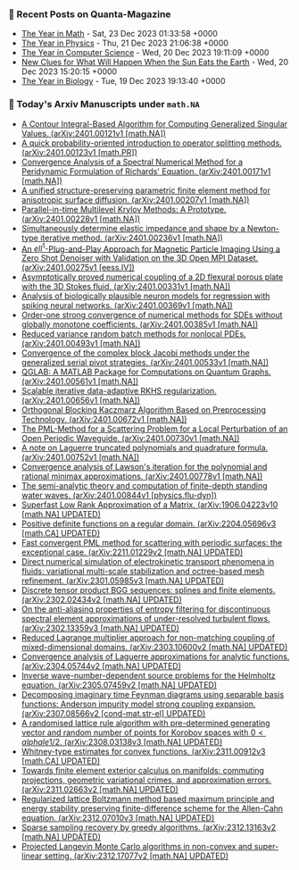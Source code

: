 ### 📝 Recent Posts on Quanta-Magazine
<!-- quanta starts -->
* <a href="https://www.quantamagazine.org/the-biggest-discoveries-in-math-in-2023-20231222/">The Year in Math</a> - Sat, 23 Dec 2023 01:33:58 +0000
* <a href="https://www.quantamagazine.org/the-biggest-discoveries-in-physics-in-2023-20231221/">The Year in Physics</a> - Thu, 21 Dec 2023 21:06:38 +0000
* <a href="https://www.quantamagazine.org/the-biggest-discoveries-in-computer-science-in-2023-20231220/">The Year in Computer Science</a> - Wed, 20 Dec 2023 19:11:09 +0000
* <a href="https://www.quantamagazine.org/new-clues-for-what-will-happen-when-the-sun-eats-the-earth-20231220/">New Clues for What Will Happen When the Sun Eats the Earth</a> - Wed, 20 Dec 2023 15:20:15 +0000
* <a href="https://www.quantamagazine.org/the-biggest-discoveries-in-biology-in-2023-20231219/">The Year in Biology</a> - Tue, 19 Dec 2023 19:13:40 +0000
<!-- quanta ends -->
### 📝 Today's Arxiv Manuscripts under ``math.NA``
<!-- arxiv-math-na starts -->
* <a href="http://arxiv.org/abs/2401.00121">A Contour Integral-Based Algorithm for Computing Generalized Singular Values. (arXiv:2401.00121v1 [math.NA])</a>
* <a href="http://arxiv.org/abs/2401.00123">A quick probability-oriented introduction to operator splitting methods. (arXiv:2401.00123v1 [math.PR])</a>
* <a href="http://arxiv.org/abs/2401.00171">Convergence Analysis of a Spectral Numerical Method for a Peridynamic Formulation of Richards' Equation. (arXiv:2401.00171v1 [math.NA])</a>
* <a href="http://arxiv.org/abs/2401.00207">A unified structure-preserving parametric finite element method for anisotropic surface diffusion. (arXiv:2401.00207v1 [math.NA])</a>
* <a href="http://arxiv.org/abs/2401.00228">Parallel-in-time Multilevel Krylov Methods: A Prototype. (arXiv:2401.00228v1 [math.NA])</a>
* <a href="http://arxiv.org/abs/2401.00236">Simultaneously determine elastic impedance and shape by a Newton-type iterative method. (arXiv:2401.00236v1 [math.NA])</a>
* <a href="http://arxiv.org/abs/2401.00275">An $ell^1$-Plug-and-Play Approach for Magnetic Particle Imaging Using a Zero Shot Denoiser with Validation on the 3D Open MPI Dataset. (arXiv:2401.00275v1 [eess.IV])</a>
* <a href="http://arxiv.org/abs/2401.00331">Asymptotically proved numerical coupling of a 2D flexural porous plate with the 3D Stokes fluid. (arXiv:2401.00331v1 [math.NA])</a>
* <a href="http://arxiv.org/abs/2401.00369">Analysis of biologically plausible neuron models for regression with spiking neural networks. (arXiv:2401.00369v1 [math.NA])</a>
* <a href="http://arxiv.org/abs/2401.00385">Order-one strong convergence of numerical methods for SDEs without globally monotone coefficients. (arXiv:2401.00385v1 [math.NA])</a>
* <a href="http://arxiv.org/abs/2401.00493">Reduced variance random batch methods for nonlocal PDEs. (arXiv:2401.00493v1 [math.NA])</a>
* <a href="http://arxiv.org/abs/2401.00533">Convergence of the complex block Jacobi methods under the generalized serial pivot strategies. (arXiv:2401.00533v1 [math.NA])</a>
* <a href="http://arxiv.org/abs/2401.00561">QGLAB: A MATLAB Package for Computations on Quantum Graphs. (arXiv:2401.00561v1 [math.NA])</a>
* <a href="http://arxiv.org/abs/2401.00656">Scalable iterative data-adaptive RKHS regularization. (arXiv:2401.00656v1 [math.NA])</a>
* <a href="http://arxiv.org/abs/2401.00672">Orthogonal Blocking Kaczmarz Algorithm Based on Preprocessing Technology. (arXiv:2401.00672v1 [math.NA])</a>
* <a href="http://arxiv.org/abs/2401.00730">The PML-Method for a Scattering Problem for a Local Perturbation of an Open Periodic Waveguide. (arXiv:2401.00730v1 [math.NA])</a>
* <a href="http://arxiv.org/abs/2401.00752">A note on Laguerre truncated polynomials and quadrature formula. (arXiv:2401.00752v1 [math.NA])</a>
* <a href="http://arxiv.org/abs/2401.00778">Convergence analysis of Lawson's iteration for the polynomial and rational minimax approximations. (arXiv:2401.00778v1 [math.NA])</a>
* <a href="http://arxiv.org/abs/2401.00844">The semi-analytic theory and computation of finite-depth standing water waves. (arXiv:2401.00844v1 [physics.flu-dyn])</a>
* <a href="http://arxiv.org/abs/1906.04223">Superfast Low Rank Approximation of a Matrix. (arXiv:1906.04223v10 [math.NA] UPDATED)</a>
* <a href="http://arxiv.org/abs/2204.05696">Positive definite functions on a regular domain. (arXiv:2204.05696v3 [math.CA] UPDATED)</a>
* <a href="http://arxiv.org/abs/2211.01229">Fast convergent PML method for scattering with periodic surfaces: the exceptional case. (arXiv:2211.01229v2 [math.NA] UPDATED)</a>
* <a href="http://arxiv.org/abs/2301.05985">Direct numerical simulation of electrokinetic transport phenomena in fluids: variational multi-scale stabilization and octree-based mesh refinement. (arXiv:2301.05985v3 [math.NA] UPDATED)</a>
* <a href="http://arxiv.org/abs/2302.02434">Discrete tensor product BGG sequences: splines and finite elements. (arXiv:2302.02434v2 [math.NA] UPDATED)</a>
* <a href="http://arxiv.org/abs/2302.13359">On the anti-aliasing properties of entropy filtering for discontinuous spectral element approximations of under-resolved turbulent flows. (arXiv:2302.13359v3 [math.NA] UPDATED)</a>
* <a href="http://arxiv.org/abs/2303.10600">Reduced Lagrange multiplier approach for non-matching coupling of mixed-dimensional domains. (arXiv:2303.10600v2 [math.NA] UPDATED)</a>
* <a href="http://arxiv.org/abs/2304.05744">Convergence analysis of Laguerre approximations for analytic functions. (arXiv:2304.05744v2 [math.NA] UPDATED)</a>
* <a href="http://arxiv.org/abs/2305.07459">Inverse wave-number-dependent source problems for the Helmholtz equation. (arXiv:2305.07459v2 [math.NA] UPDATED)</a>
* <a href="http://arxiv.org/abs/2307.08566">Decomposing imaginary time Feynman diagrams using separable basis functions: Anderson impurity model strong coupling expansion. (arXiv:2307.08566v2 [cond-mat.str-el] UPDATED)</a>
* <a href="http://arxiv.org/abs/2308.03138">A randomised lattice rule algorithm with pre-determined generating vector and random number of points for Korobov spaces with $0 < alpha le 1/2$. (arXiv:2308.03138v3 [math.NA] UPDATED)</a>
* <a href="http://arxiv.org/abs/2311.00912">Whitney-type estimates for convex functions. (arXiv:2311.00912v3 [math.CA] UPDATED)</a>
* <a href="http://arxiv.org/abs/2311.02663">Towards finite element exterior calculus on manifolds: commuting projections, geometric variational crimes, and approximation errors. (arXiv:2311.02663v2 [math.NA] UPDATED)</a>
* <a href="http://arxiv.org/abs/2312.07010">Regularized lattice Boltzmann method based maximum principle and energy stability preserving finite-difference scheme for the Allen-Cahn equation. (arXiv:2312.07010v3 [math.NA] UPDATED)</a>
* <a href="http://arxiv.org/abs/2312.13163">Sparse sampling recovery by greedy algorithms. (arXiv:2312.13163v2 [math.NA] UPDATED)</a>
* <a href="http://arxiv.org/abs/2312.17077">Projected Langevin Monte Carlo algorithms in non-convex and super-linear setting. (arXiv:2312.17077v2 [math.NA] UPDATED)</a>
<!-- arxiv-math-na ends -->
